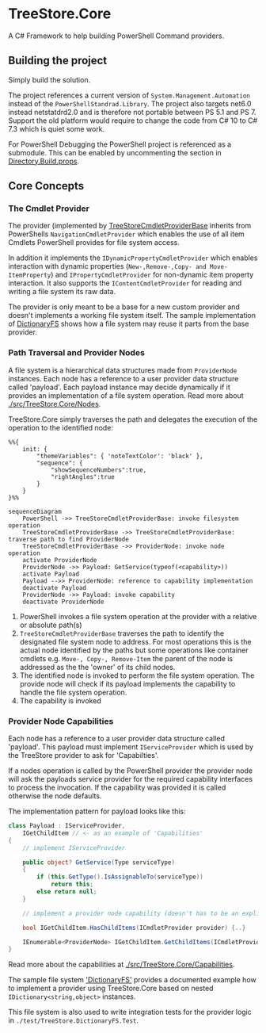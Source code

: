 # TreeStore.Core

A C# Framework to help building PowerShell Command providers. 

## Building the project
Simply build the solution. 

The project references  a current version of `System.Management.Automation` instead of the `PowerShellStandrad.Library`. The project also targets net6.0 instead netstatdrd2.0 and is therefore not portable between PS 5.1 and PS 7. Support the old platform would require to change the code from C# 10 to C# 7.3 which is quiet some work. 

For PowerShell Debugging the PowerShell project is referenced as a submodule. This can be enabled by uncommenting the section in [Directory.Build.props](/Directory.Build.props). 

## Core Concepts

### The Cmdlet Provider
The provider (implemented by [TreeStoreCmdletProviderBase](src/TreeStore.Core/Providers/readme.md) inherits from PowerShells `NavigationCmdletProvider` which enables the use of all item Cmdlets PowerShell provides for file system access.

In addition it implements the `IDynamicPropertyCmdletProvider` which enables interaction with dynamic properties (`New-,Remove-,Copy- and Move-ItemProperty`) and `IPropertyCmdletProvider` for non-dynamic item property interaction. It also supports the `IContentCmdletProvider` for reading and writing a file system its raw data.

The provider is only meant to be a base for a new custom provider and doesn't implements a working file system itself. The sample implementation of [DictionaryFS](./src/TreeStore.DictionaryFS/readme.md) shows how a file system may reuse it parts from the base provider.

### Path Traversal and Provider Nodes
A file system is a hierarchical data structures made from `ProviderNode` instances. Each node has a reference to a user provider data structure called 'payload'. Each payload instance may decide dynamically if it provides an implementation of a file system operation. Read more about [./src/TreeStore.Core/Nodes](src/TreeStore.Core/Nodes/readme.md).

TreeStore.Core simply traverses the path and delegates the execution of the operation to the  identified node:

```mermaid
%%{
	init: { 
		"themeVariables": { 'noteTextColor': 'black' },
		"sequence": { 
			"showSequenceNumbers":true,
			"rightAngles":true
		}
	}
}%%

sequenceDiagram
    PowerShell ->> TreeStoreCmdletProviderBase: invoke filesystem operation
    TreeStoreCmdletProviderBase ->> TreeStoreCmdletProviderBase: traverse path to find ProviderNode
    TreeStoreCmdletProviderBase ->> ProviderNode: invoke node operation
    activate ProviderNode
    ProviderNode ->> Payload: GetService(typeof(<capability>))
    activate Payload
    Payload -->> ProviderNode: reference to capability implementation
    deactivate Payload
    ProviderNode ->> Payload: invoke capability 
    deactivate ProviderNode
```
1. PowerShell invokes a file system operation at the provider with a relative or absolute path(s)
2. `TreeStoreCmdletProviderBase` traverses the path to identify the designated file system node to address. For most operations this is the actual node identified by the paths but some operations like container cmdlets e.g.  `Move-, Copy-, Remove-Item` the parent of the node is addressed as the the 'owner' of its child nodes.
3. The identified node is invoked to perform the file system operation. The provide node will check if its payload implements the capability to handle the file system operation.
4. The capability is invoked 

### Provider Node Capabilities
Each node has a reference to a user provider data structure called 'payload'. This payload must implement `IServiceProvider` which is used by the TreeStore provider to ask for 'Capabilties'.

If a nodes operation is called by the PowerShell provider the provider node will ask the payloads service provider for the required capability interfaces to process the invocation.
If the capability was provided it is called otherwise the node defaults.

The implementation pattern for payload looks like this:

```csharp
class Payload : IServiceProvider, 
    IGetChildItem // <- as an example of 'Capabilities'
{
    // implement IServiceProvider

    public object? GetService(Type serviceType)
    {
        if (this.GetType().IsAssignableTo(serviceType))
            return this;
        else return null;
    }

    // implement a provider node capability (doesn't has to be an explicit interface implementation)

    bool IGetChildItem.HasChildItems(ICmdletProvider provider) {..}

    IEnumerable<ProviderNode> IGetChildItem.GetChildItems(ICmdletProvider provider) {..}
}
```

Read more about the capabilities at [./src/TreeStore.Core/Capabilities](./src/TreeStore.Core/Capabilities/readme.md).

The sample file system  ['DictionaryFS'](src/TreeStore.DictionaryFS/readme.md) provides a documented example how to implement a provider using TreeStore.Core based on nested `IDictionary<string,object>` instances.

This file system is also used to write integration tests for the provider logic in `./test/TreeStore.DictionaryFS.Test`.

